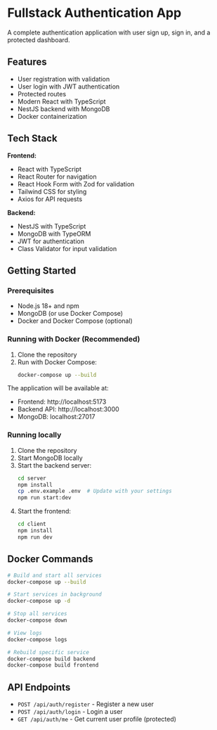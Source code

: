 # Fullstack Authentication App

A complete authentication application with user sign up, sign in, and a protected dashboard.

## Features

- User registration with validation
- User login with JWT authentication
- Protected routes
- Modern React with TypeScript
- NestJS backend with MongoDB
- Docker containerization

## Tech Stack

**Frontend:**
- React with TypeScript
- React Router for navigation
- React Hook Form with Zod for validation
- Tailwind CSS for styling
- Axios for API requests

**Backend:**
- NestJS with TypeScript
- MongoDB with TypeORM
- JWT for authentication
- Class Validator for input validation

## Getting Started

### Prerequisites

- Node.js 18+ and npm
- MongoDB (or use Docker Compose)
- Docker and Docker Compose (optional)

### Running with Docker (Recommended)

1. Clone the repository
2. Run with Docker Compose:
   ```bash
   docker-compose up --build
   ```

The application will be available at:
- Frontend: http://localhost:5173
- Backend API: http://localhost:3000
- MongoDB: localhost:27017

### Running locally

1. Clone the repository
2. Start MongoDB locally
3. Start the backend server:
   ```bash
   cd server
   npm install
   cp .env.example .env  # Update with your settings
   npm run start:dev
   ```
4. Start the frontend:
   ```bash
   cd client
   npm install
   npm run dev
   ```

## Docker Commands

```bash
# Build and start all services
docker-compose up --build

# Start services in background
docker-compose up -d

# Stop all services
docker-compose down

# View logs
docker-compose logs

# Rebuild specific service
docker-compose build backend
docker-compose build frontend
```

## API Endpoints

- `POST /api/auth/register` - Register a new user
- `POST /api/auth/login` - Login a user
- `GET /api/auth/me` - Get current user profile (protected)
